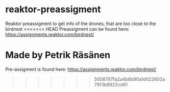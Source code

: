 # reaktor-preassigment
Reaktor preassigment to get info of the drones, that are too close to the birdnest
<<<<<<< HEAD
Preassigment can be found here: https://assignments.reaktor.com/birdnest/

Made by Petrik Räsänen
=======
Pre-assigment is found here: https://assignments.reaktor.com/birdnest/

>>>>>>> 5008797fa2a4b6b90a1d022602a79f3b8922cd61

